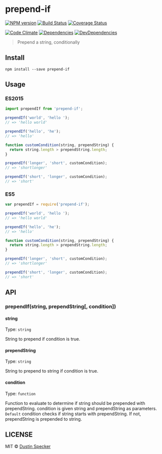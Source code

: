 # prepend-if
[![NPM version](https://badge.fury.io/js/prepend-if.svg)](https://badge.fury.io/js/prepend-if) [![Build Status](https://travis-ci.org/dustinspecker/prepend-if.svg)](https://travis-ci.org/dustinspecker/prepend-if) [![Coverage Status](https://img.shields.io/coveralls/dustinspecker/prepend-if.svg)](https://coveralls.io/r/dustinspecker/prepend-if?branch=master)

[![Code Climate](https://codeclimate.com/github/dustinspecker/prepend-if/badges/gpa.svg)](https://codeclimate.com/github/dustinspecker/prepend-if) [![Dependencies](https://david-dm.org/dustinspecker/prepend-if.svg)](https://david-dm.org/dustinspecker/prepend-if/#info=dependencies&view=table) [![DevDependencies](https://david-dm.org/dustinspecker/prepend-if/dev-status.svg)](https://david-dm.org/dustinspecker/prepend-if/#info=devDependencies&view=table)

> Prepend a string, conditionally

## Install
```
npm install --save prepend-if
```

## Usage
### ES2015
```javascript
import prependIf from 'prepend-if';

prependIf('world', 'hello ');
// => 'hello world'

prependIf('hello', 'he');
// => 'hello'

function customCondition(string, prependString) {
  return string.length > prependString.length;
}

prependIf('longer', 'short', customCondition);
// => 'shortlonger'

prependIf('short', 'longer', customCondition);
// => 'short'
```

### ES5
```javascript
var prependIf = require('prepend-if');

prependIf('world', 'hello ');
// => 'hello world'

prependIf('hello', 'he');
// => 'hello'

function customCondition(string, prependString) {
  return string.length > prependString.length;
}

prependIf('longer', 'short', customCondition);
// => 'shortlonger'

prependIf('short', 'longer', customCondition);
// => 'short'
```

## API

### prependIf(string, prependString[, condition])

#### string

Type: `string`

String to prepend if condition is true.

#### prependString

Type: `string`

String to prepend to string if condition is true.

#### condition

Type: `function`

Function to evaluate to determine if string should be prepended with prependString. condition is given string and prependString as parameters. `Default` condition checks if string starts with prependString. If not, prependString is prepended to string.

## LICENSE
MIT © [Dustin Specker](https://github.com/dustinspecker)